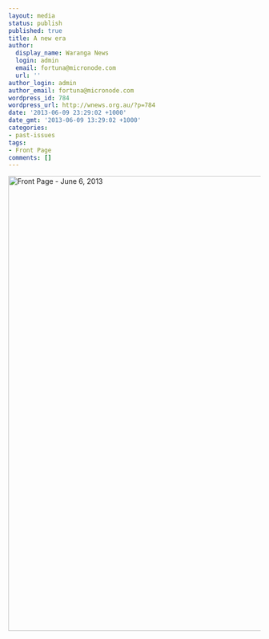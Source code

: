 ```yaml
---
layout: media
status: publish
published: true
title: A new era
author:
  display_name: Waranga News
  login: admin
  email: fortuna@micronode.com
  url: ''
author_login: admin
author_email: fortuna@micronode.com
wordpress_id: 784
wordpress_url: http://wnews.org.au/?p=784
date: '2013-06-09 23:29:02 +1000'
date_gmt: '2013-06-09 13:29:02 +1000'
categories:
- past-issues
tags:
- Front Page
comments: []
---
```


<a href="{{ site.url }}/images/2013/06/frontpage-20130606.pdf"><img class="alignnone size-full wp-image-782" alt="Front Page - June 6, 2013" src="{{ site.url }}/images/2013/06/frontpage-20130606.png" width="624" height="907" /></a>
